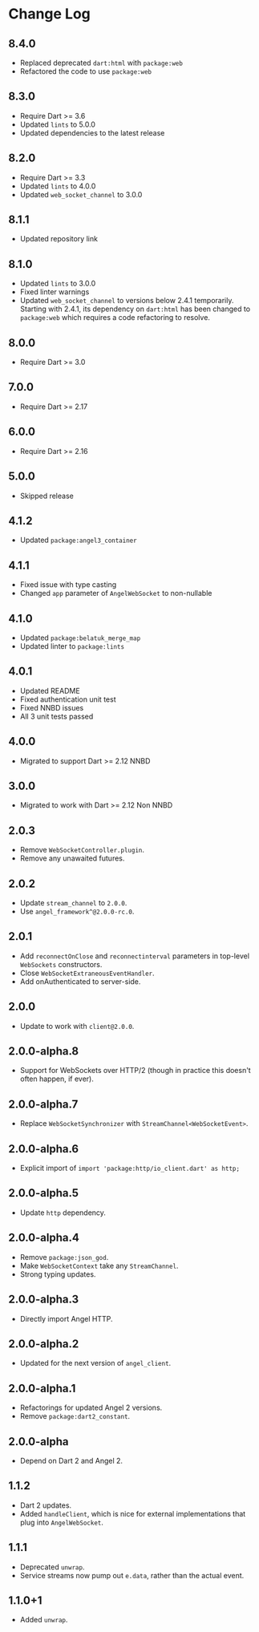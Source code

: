 # Change Log

## 8.4.0

* Replaced deprecated `dart:html` with `package:web`
* Refactored the code to use `package:web`

## 8.3.0

* Require Dart >= 3.6
* Updated `lints` to 5.0.0
* Updated dependencies to the latest release

## 8.2.0

* Require Dart >= 3.3
* Updated `lints` to 4.0.0
* Updated `web_socket_channel` to 3.0.0

## 8.1.1

* Updated repository link

## 8.1.0

* Updated `lints` to 3.0.0
* Fixed linter warnings
* Updated `web_socket_channel` to versions below 2.4.1 temporarily. Starting with 2.4.1, its dependency on `dart:html` has been changed to `package:web` which requires a code refactoring to resolve.

## 8.0.0

* Require Dart >= 3.0

## 7.0.0

* Require Dart >= 2.17

## 6.0.0

* Require Dart >= 2.16

## 5.0.0

* Skipped release

## 4.1.2

* Updated `package:angel3_container`

## 4.1.1

* Fixed issue with type casting
* Changed `app` parameter of `AngelWebSocket` to non-nullable

## 4.1.0

* Updated `package:belatuk_merge_map`
* Updated linter to `package:lints`

## 4.0.1

* Updated README
* Fixed authentication unit test
* Fixed NNBD issues
* All 3 unit tests passed

## 4.0.0

* Migrated to support Dart >= 2.12 NNBD

## 3.0.0

* Migrated to work with Dart >= 2.12 Non NNBD

## 2.0.3

* Remove `WebSocketController.plugin`.
* Remove any unawaited futures.

## 2.0.2

* Update `stream_channel` to `2.0.0`.
* Use `angel_framework^@2.0.0-rc.0`.

## 2.0.1

* Add `reconnectOnClose` and `reconnectinterval` parameters in top-level `WebSockets` constructors.
* Close `WebSocketExtraneousEventHandler`.
* Add onAuthenticated to server-side.

## 2.0.0

* Update to work with `client@2.0.0`.

## 2.0.0-alpha.8

* Support for WebSockets over HTTP/2 (though in practice this doesn't often happen, if ever).

## 2.0.0-alpha.7

* Replace `WebSocketSynchronizer` with `StreamChannel<WebSocketEvent>`.

## 2.0.0-alpha.6

* Explicit import of `import 'package:http/io_client.dart' as http;`

## 2.0.0-alpha.5

* Update `http` dependency.

## 2.0.0-alpha.4

* Remove `package:json_god`.
* Make `WebSocketContext` take any `StreamChannel`.
* Strong typing updates.

## 2.0.0-alpha.3

* Directly import Angel HTTP.

## 2.0.0-alpha.2

* Updated for the next version of `angel_client`.

## 2.0.0-alpha.1

* Refactorings for updated Angel 2 versions.
* Remove `package:dart2_constant`.

## 2.0.0-alpha

* Depend on Dart 2 and Angel 2.

## 1.1.2

* Dart 2 updates.
* Added `handleClient`, which is nice for external implementations
that plug into `AngelWebSocket`.

## 1.1.1

* Deprecated `unwrap`.
* Service streams now pump out `e.data`, rather than the actual event.

## 1.1.0+1

* Added `unwrap`.
